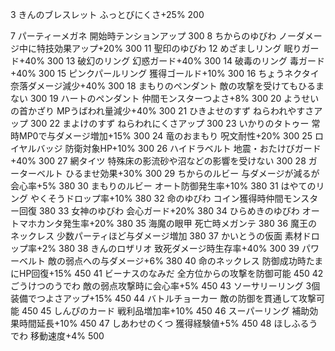 
3	きんのブレスレット	ふっとびにくさ+25%	200


7	パーティーメガネ	開始時テンションアップ	300
8	ちからのゆびわ	ノーダメージ中に特技効果アップ+20%	300
11	聖印のゆびわ
12	めざましリング	眠りガード+40%	300
13	破幻のリング	幻惑ガード+40%	300
14	破毒のリング	毒ガード+40%	300
15	ピンクパールリング	獲得ゴールド+10%	300
16	ちょうネクタイ	奈落ダメージ減少+40%	300
18	まもりのペンダント	敵の攻撃を受けてもひるまない	300
19	ハートのペンダント	仲間モンスターつよさ+8%	300
20	ようせいの首かざり	MPうばわれ量減少+40%	300
21	ひきよせのすず	ねらわれやすさアップ	300
22	まよけのすず	ねらわれにくさアップ	300
23	いかりのタトゥー	常時MP0で与ダメージ増加+15%	300
24	竜のおまもり	呪文耐性+20%	300
25	ロイヤルバッジ	防衛対象HP+10%	300
26	ハイドラベルト	地震・おたけびガード+40%	300
27	網タイツ	特殊床の影流砂や沼などの影響を受けない	300
28	ガーターベルト	ひるませ効果+30%	300
29	ちからのルビー	与ダメージが減るが会心率+5%	380
30	まもりのルビー	オート防御発生率+10%	380
31	はやてのリング	やくそうドロップ率+10%	380
32	命のゆびわ	コイン獲得時仲間モンスター回復	380
33	女神のゆびわ	会心ガード+20%	380
34	ひらめきのゆびわ	オートマホカンタ発生率+20%	380
35	海魔の眼甲	死亡時メガンテ	380
36	魔王のネックレス	少数パーティほど与ダメージ増加	380
37	かいとうの仮面	素材ドロップ率+2%	380
38	きんのロザリオ	致死ダメージ時生存率+40%	300
39	パワーベルト	敵の弱点への与ダメージ+6%	380
40	命のネックレス	防御成功時たまにHP回復+15%	450
41	ビーナスのなみだ	全方位からの攻撃を防御可能	450
42	ごうけつのうでわ	敵の弱点攻撃時に会心率+5%	450
43	ソーサリーリング	3個装備でつよさアップ+15%	450
44	バトルチョーカー	敵の防御を貫通して攻撃可能	450
45	しんぴのカード	戦利品増加率+10%	450
46	スーパーリング	補助効果時間延長+10%	450
47	しあわせのくつ	獲得経験値+5%	450
48	ほしふるうでわ	移動速度+4%	500
